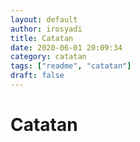 ```yaml
---
layout: default
author: irosyadi
title: Catatan
date: 2020-06-01 20:09:34
category: catatan
tags: ["readme", "catatan"]
draft: false
---
```


# Catatan

